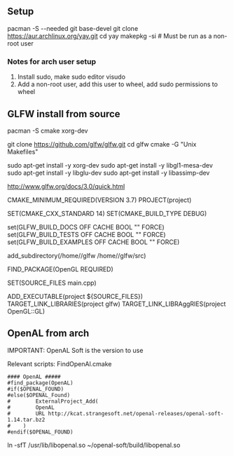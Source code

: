 ## Setup

pacman -S --needed git base-devel
git clone https://aur.archlinux.org/yay.git
cd yay
makepkg -si # Must be run as a non-root user

### Notes for arch user setup

1. Install sudo, make sudo editor visudo
2. Add a non-root user, add this user to wheel, add sudo permissions to wheel

## GLFW install from source

pacman -S cmake xorg-dev

git clone https://github.com/glfw/glfw.git
cd glfw
cmake -G "Unix Makefiles"

sudo apt-get install -y xorg-dev
sudo apt-get install -y libgl1-mesa-dev
sudo apt-get install -y libglu-dev
sudo apt-get install -y libassimp-dev

http://www.glfw.org/docs/3.0/quick.html

CMAKE_MINIMUM_REQUIRED(VERSION 3.7)
PROJECT(project)

SET(CMAKE_CXX_STANDARD 14)
SET(CMAKE_BUILD_TYPE DEBUG)

set(GLFW_BUILD_DOCS OFF CACHE BOOL "" FORCE)
set(GLFW_BUILD_TESTS OFF CACHE BOOL "" FORCE)
set(GLFW_BUILD_EXAMPLES OFF CACHE BOOL "" FORCE)

add_subdirectory(/home/<user>/glfw /home/<user>/glfw/src)

FIND_PACKAGE(OpenGL REQUIRED)

SET(SOURCE_FILES main.cpp)

ADD_EXECUTABLE(project ${SOURCE_FILES})
TARGET_LINK_LIBRARIES(project glfw)
TARGET_LINK_LIBRAggRIES(project OpenGL::GL)

## OpenAL from arch
IMPORTANT: OpenAL Soft is the version to use

Relevant scripts:
FindOpenAl.cmake
```
#### OpenAL #####
#find_package(OpenAL)
#if($OPENAL_FOUND)
#else($OPENAL_Found)
#        ExternalProject_Add(
#        OpenAL
#        URL http://kcat.strangesoft.net/openal-releases/openal-soft-1.14.tar.bz2
#    )
#endif($OPENAL_FOUND)
```

ln -sfT /usr/lib/libopenal.so ~/openal-soft/build/libopenal.so
